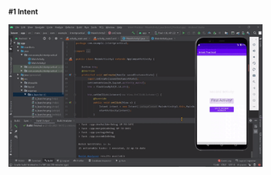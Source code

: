 <strong>#1 Intent </strong><br><br>
<img src="https://github.com/souravsingpardeshi/Android_Developement/blob/3f28d6f688dd413379a03b42660731018c6cbfe9/1.intent/video-to-gif-converter.gif" loop=infinite />
